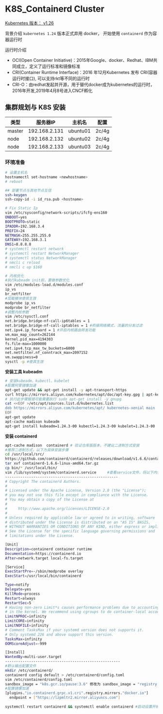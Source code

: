 # K8S_Containerd Cluster

[Kubernetes 版本： v1.26](https://v1-26.docs.kubernetes.io/zh-cn/docs/setup/production-environment/tools/kubeadm/install-kubeadm/)

背景介绍
`kubernetes 1.24` 版本正式弃用 docker， 开始使用 `containerd` 作为容器运行时

运行时介绍

- OCI(Open Container Initiative)：2015年Google、docker、Redhat、IBM共同成立，定义了运行标准和镜像标准
- CRI(Container Runtime Interface)：2016 年12月Kubernetes 发布 CRI(容器运行时接口), 可以支持rkt等不同的运行时
- CRI-O：由redhat发起并开源，用于替代docker成为kubernetes的运行时，2016年开发,2019年4月8号进入CNCF孵化

## 集群规划与 K8S 安装

| 类型   | 服务器IP      | 主机名   | 配置  |
| ------ | ------------- | -------- | ----- |
| master | 192.168.2.131 | ubuntu01 | 2c/4g |
| node   | 192.168.2.132 | ubuntu02 | 2c/4g |
| node   | 192.168.2.133 | ubuntu03 | 2c/4g |

### 环境准备

```bash
# 设置主机名
hostnamectl set-hostname <newhostname>
# reboot

## 部署节点与其他节点互信
ssh-keygen
ssh-copy-id -i id_rsa.pub <hostname>

# Fix Static Ip
vim /etc/sysconfig/network-scripts/ifcfg-ens160
ONBOOT=yes
BOOTPROTO=static
IPADDR=192.168.3.4
PREFIX=24
NETMASK=255.255.255.0
GATEWAY=192.168.3.1
DNS1=8.8.8.8
# systemctl restart network
# systemctl restart NetworkManager
# systemctl status NetworkManager
# nmcli c reload
# nmcli c up $160

# 内核优化
#执行kubeadm init前，要做参数优化
vim /etc/modules-load.d/modules.conf
ip_vs
br_netfilter
#加载模块使其生效
modprobe ip_vs
modprobe br_netfilter
#调整内核参数
vim /etc/sysctl.conf
net.bridge.bridge-nf-call-ip6tables = 1
net.bridge.bridge-nf-call-iptables = 1 #桥接网络模式，流量的分发过滤
net.ipv4.ip_forward = 1 #开启内核路由转发功能
vm.max_map_count=262144
kernel.pid_max=4194303
fs.file-max=1000000
net.ipv4.tcp_max_tw_buckets=6000
net.netfilter.nf_conntrack_max=2097152
vm.swappiness=0
sysctl -p #使其生效
```

**安装工具 kubeadm**

```bash
# 安装kubeadm、kubectl、kubelet 
#配置阿里镜像加速
apt-get update && apt-get install -y apt-transport-https
curl https://mirrors.aliyun.com/kubernetes/apt/doc/apt-key.gpg | apt-key add -  
# 执行此步骤报错可能需要执行 sudo apt-get install -y gnupg
cat <<EOF >/etc/apt/sources.list.d/kubernetes.list
deb https://mirrors.aliyun.com/kubernetes/apt/ kubernetes-xenial main
EOF
apt-get update
apt-cache madison kubeadm
apt-get install kubeadm=1.24.3-00 kubectl=1.24.3-00 kubelet=1.24.3-00
```

**安装 containerd**

```bash
apt-cache madison  containerd # 验证仓库版版本，不建议二进制方式安装
#推荐二进制方式，以下为具体安装步骤
cd /usr/local/src/
https://github.com/containerd/containerd/releases/download/v1.6.6/containerd-1.6.6-linux-amd64.tar.gz #下载地址
tar xvf containerd-1.6.6-linux-amd64.tar.gz
cp bin/* /usr/local/bin/
vim /lib/systemd/system/containerd.service     #查看service文件，将以下内容复制到containerd.service文件中，修改执行路径ExecStart为/usr/local/bin
----------------------------------------------------
# Copyright The containerd Authors.
#
# Licensed under the Apache License, Version 2.0 (the "License");
# you may not use this file except in compliance with the License.
# You may obtain a copy of the License at
#
#     http://www.apache.org/licenses/LICENSE-2.0
#
# Unless required by applicable law or agreed to in writing, software
# distributed under the License is distributed on an "AS IS" BASIS,
# WITHOUT WARRANTIES OR CONDITIONS OF ANY KIND, either express or implied.
# See the License for the specific language governing permissions and
# limitations under the License.

[Unit]
Description=containerd container runtime
Documentation=https://containerd.io
After=network.target local-fs.target

[Service]
ExecStartPre=-/sbin/modprobe overlay
ExecStart=/usr/local/bin/containerd

Type=notify
Delegate=yes
KillMode=process
Restart=always
RestartSec=5
# Having non-zero Limit*s causes performance problems due to accounting overhead
# in the kernel. We recommend using cgroups to do container-local accounting.
LimitNPROC=infinity
LimitCORE=infinity
LimitNOFILE=infinity
# Comment TasksMax if your systemd version does not supports it.
# Only systemd 226 and above support this version.
TasksMax=infinity
OOMScoreAdjust=-999

[Install]
WantedBy=multi-user.target
-----------------------------------------------------
#默认输出配置文件
mkdir /etc/containerd/
containerd config default > /etc/containerd/config.toml
vim /etc/containerd/config.toml 
sandbox_image = "k8s.gcr.io/pause:3.6" 修改为 sandbox_image = "registry.cn-hangzhou.aliyuncs.com/google_containers/pause:3.7"
#配置镜像加速
[plugins."io.containerd.grpc.v1.cri".registry.mirrors."docker.io"]
  endpoint = ["https://lzpmltr2.mirror.aliyuncs.com"]
  
systemctl restart containerd && systemctl enable containerd #启动设置开机自启动
```

